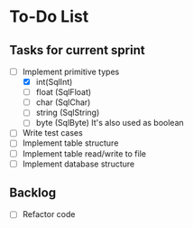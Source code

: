 # To-Do List

## Tasks for current sprint
- [ ] Implement primitive types
    - [x] int(SqlInt)
    - [ ] float  (SqlFloat)
    - [ ] char  (SqlChar) 
    - [ ] string  (SqlString) 
    - [ ] byte  (SqlByte) It's also used as boolean
- [ ] Write test cases
- [ ] Implement table structure
- [ ] Implement table read/write to file
- [ ] Implement database structure

## Backlog
- [ ] Refactor code